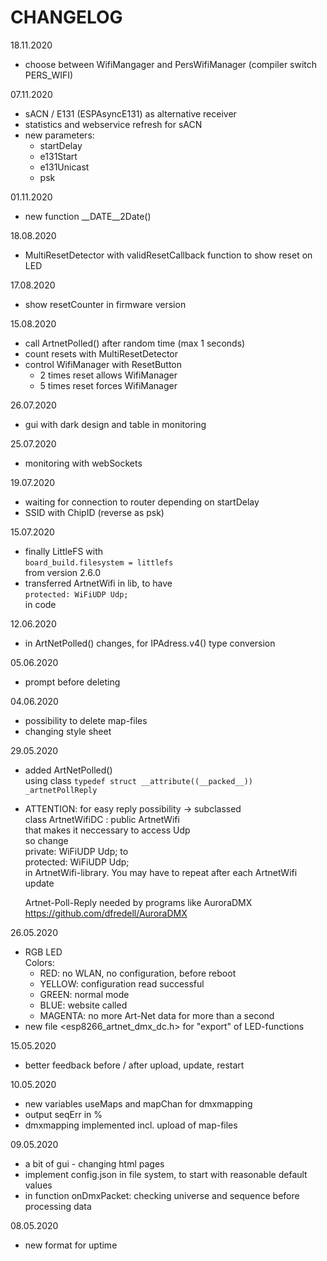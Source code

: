 # CHANGELOG

18.11.2020
  - choose between WifiMangager and PersWifiManager (compiler switch PERS_WIFI) 

07.11.2020
  - sACN / E131 (ESPAsyncE131) as alternative receiver
  - statistics and webservice refresh for sACN
  - new parameters:
    - startDelay
    - e131Start
    - e131Unicast
    - psk

01.11.2020
  - new function __DATE__2Date()

18.08.2020
  - MultiResetDetector with validResetCallback function to show reset on LED

17.08.2020
  - show resetCounter in firmware version 

15.08.2020
  - call ArtnetPolled() after random time (max 1 seconds)
  - count resets with MultiResetDetector
  - control WifiManager with ResetButton
    - 2 times reset allows WifiManager
    - 5 times reset forces WifiManager

26.07.2020
  - gui with dark design and table in monitoring

25.07.2020
  - monitoring with webSockets

19.07.2020
  - waiting for connection to router depending on startDelay
  - SSID with ChipID (reverse as psk)

15.07.2020
  - finally LittleFS with  
     `board_build.filesystem = littlefs`  
    from version 2.6.0  
  - transferred ArtnetWifi in lib, to have  
     `protected: WiFiUDP Udp;`  
    in code  

12.06.2020
  - in ArtNetPolled() changes, for IPAdress.v4() type conversion

05.06.2020
  - prompt before deleting

04.06.2020
  - possibility to delete map-files
  - changing style sheet

29.05.2020
  - added ArtNetPolled()  
    using class `typedef struct __attribute((__packed__)) _artnetPollReply`  
  - ATTENTION:
    for easy reply possibility -> subclassed  
      class ArtnetWifiDC : public ArtnetWifi  
    that makes it neccessary to access Udp  
    so change  
     private: WiFiUDP Udp; 
    to  
     protected: WiFiUDP Udp;  
    in ArtnetWifi-library. You may have to repeat after each ArtnetWifi update  
  
    Artnet-Poll-Reply needed by programs like AuroraDMX  
     https://github.com/dfredell/AuroraDMX

26.05.2020
  - RGB LED  
    Colors:  
    - RED: no WLAN, no configuration, before reboot  
    - YELLOW: configuration read successful  
    - GREEN: normal mode  
    - BLUE: website called  
    - MAGENTA: no more Art-Net data for more than a second  
  - new file <esp8266_artnet_dmx_dc.h> for "export" of LED-functions  
  
15.05.2020
  - better feedback before / after upload, update, restart 

10.05.2020
  - new variables useMaps and mapChan for dmxmapping
  - output seqErr in %
  - dmxmapping implemented incl. upload of map-files

09.05.2020
  - a bit of gui - changing html pages
  - implement config.json in file system, to start with reasonable default values
  - in function onDmxPacket: checking universe and sequence before processing data

08.05.2020
  - new format for uptime
  